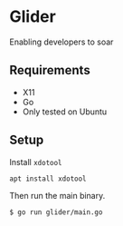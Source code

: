 Glider
=======
Enabling developers to soar

## Requirements
- X11
- Go
- Only tested on Ubuntu

## Setup

Install `xdotool`

```
apt install xdotool
```

Then run the main binary.

```
$ go run glider/main.go
```

